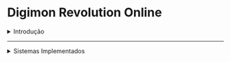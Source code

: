 # Digimon Revolution Online

<details>
<summary>Introdução</summary>
Este projeto é um jogo de navegador baseado no universo de Digimon. O objetivo é criar uma experiência envolvente e gratificante para os jogadores, utilizando uma combinação de sistemas bem integrados.
</details>

---

<details>
<summary>Sistemas Implementados</summary>

### 1. Sistema de Cadastro de Usuario
- [ ] **Registro de Usuários:** Permite que os jogadores criem contas com e-mail e senha.
</details>